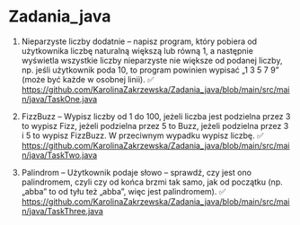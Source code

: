 # Zadania_java

1.	Nieparzyste liczby dodatnie – napisz program, który pobiera od użytkownika liczbę naturalną większą lub równą 1,
a następnie wyświetla wszystkie liczby nieparzyste nie większe od podanej liczby, np. jeśli użytkownik poda 10,
to program powinien wypisać „1 3 5 7 9” (może być każde w osobnej linii). ✅
https://github.com/KarolinaZakrzewska/Zadania_java/blob/main/src/main/java/TaskOne.java

2.	FizzBuzz – Wypisz liczby od 1 do 100, jeżeli liczba jest podzielna przez 3 to wypisz Fizz,
jeżeli podzielna przez 5 to Buzz, jeżeli podzielna przez 3 i 5 to wypisz FizzBuzz. W przeciwnym wypadku wypisz liczbę. ✅
https://github.com/KarolinaZakrzewska/Zadania_java/blob/main/src/main/java/TaskTwo.java

3. Palindrom – Użytkownik podaje słowo – sprawdź, czy jest ono palindromem, czyli czy od końca brzmi tak samo,
jak od początku (np. „abba” to od tyłu też „abba”, więc jest palindromem). ✅
https://github.com/KarolinaZakrzewska/Zadania_java/blob/main/src/main/java/TaskThree.java
